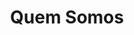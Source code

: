 ---
title: Quem Somos
layout: full
menu: true
menu_mobile: true
redirect_from:
  - institucional
  - quem_somos
  - quemsomos
  - sobre
  - about
---